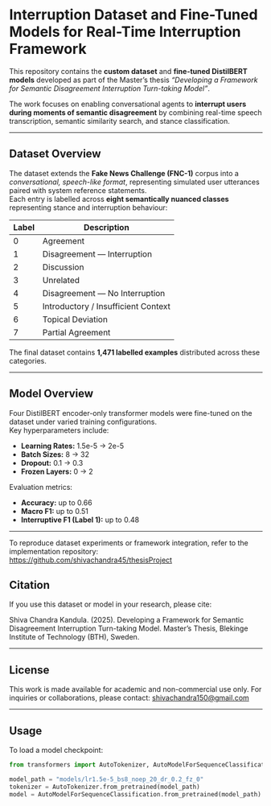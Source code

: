 # Interruption Dataset and Fine-Tuned Models for Real-Time Interruption Framework

This repository contains the **custom dataset** and **fine-tuned DistilBERT models** developed as part of the Master’s thesis 
*“Developing a Framework for Semantic Disagreement Interruption Turn-taking Model”*.

The work focuses on enabling conversational agents to **interrupt users during moments of semantic disagreement** by combining real-time speech transcription, semantic similarity search, and stance classification.

---


## Dataset Overview

The dataset extends the **Fake News Challenge (FNC-1)** corpus into a *conversational, speech-like format*, representing simulated user utterances paired with system reference statements.  
Each entry is labelled across **eight semantically nuanced classes** representing stance and interruption behaviour:

| Label | Description |
|-------|--------------|
| 0 | Agreement |
| 1 | Disagreement — Interruption |
| 2 | Discussion |
| 3 | Unrelated |
| 4 | Disagreement — No Interruption |
| 5 | Introductory / Insufficient Context |
| 6 | Topical Deviation |
| 7 | Partial Agreement |

The final dataset contains **1,471 labelled examples** distributed across these categories.

---

## Model Overview

Four DistilBERT encoder-only transformer models were fine-tuned on the dataset under varied training configurations.  
Key hyperparameters include:
- **Learning Rates:** 1.5e-5 → 2e-5  
- **Batch Sizes:** 8 → 32  
- **Dropout:** 0.1 → 0.3  
- **Frozen Layers:** 0 → 2  

Evaluation metrics:
- **Accuracy:** up to 0.66  
- **Macro F1:** up to 0.51  
- **Interruptive F1 (Label 1):** up to 0.48

---


To reproduce dataset experiments or framework integration, refer to the implementation repository:
https://github.com/shivachandra45/thesisProject





## Citation

If you use this dataset or model in your research, please cite:

Shiva Chandra Kandula. (2025). Developing a Framework for Semantic Disagreement Interruption Turn-taking Model.
Master’s Thesis, Blekinge Institute of Technology (BTH), Sweden.

---




## License

This work is made available for academic and non-commercial use only.
For inquiries or collaborations, please contact: shivachandra150@gmail.com

---


## Usage

To load a model checkpoint:

```python
from transformers import AutoTokenizer, AutoModelForSequenceClassification

model_path = "models/lr1.5e-5_bs8_noep_20_dr_0.2_fz_0"
tokenizer = AutoTokenizer.from_pretrained(model_path)
model = AutoModelForSequenceClassification.from_pretrained(model_path)
